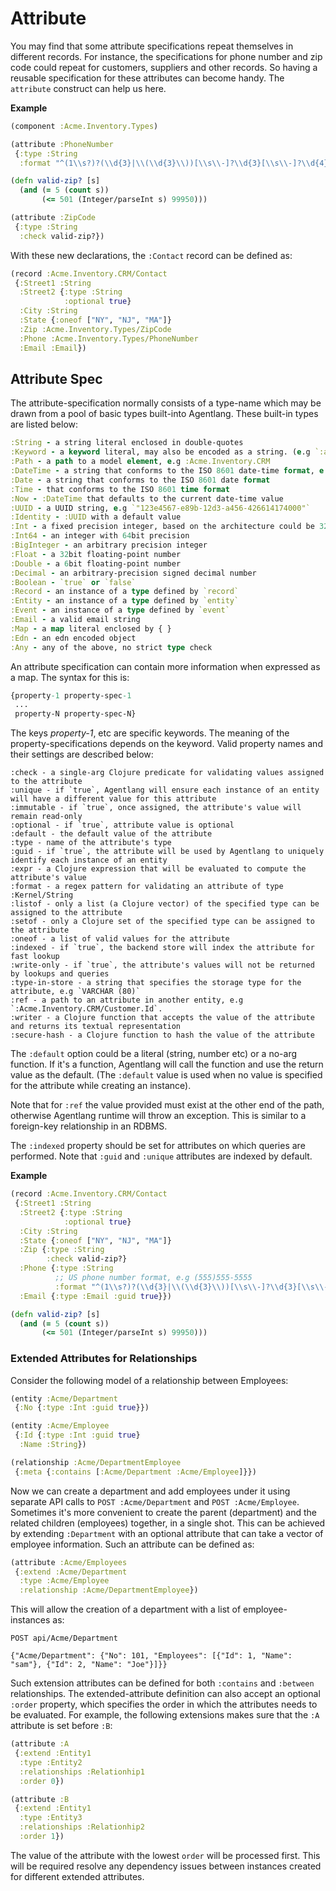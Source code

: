 # Attribute

You may find that some attribute specifications repeat themselves in different records. For instance, the specifications for phone number and zip code could repeat for customers, suppliers and other records. So having a reusable specification for these attributes can become handy. The `attribute` construct can help us here.

**Example**

```clojure
(component :Acme.Inventory.Types)

(attribute :PhoneNumber
 {:type :String
  :format "^(1\\s?)?(\\d{3}|\\(\\d{3}\\))[\\s\\-]?\\d{3}[\\s\\-]?\\d{4}$"})

(defn valid-zip? [s]
  (and (= 5 (count s))
       (<= 501 (Integer/parseInt s) 99950)))

(attribute :ZipCode
 {:type :String
  :check valid-zip?})
```

With these new declarations, the `:Contact` record can be defined as:

```clojure
(record :Acme.Inventory.CRM/Contact
 {:Street1 :String
  :Street2 {:type :String
            :optional true}
  :City :String
  :State {:oneof ["NY", "NJ", "MA"]}
  :Zip :Acme.Inventory.Types/ZipCode
  :Phone :Acme.Inventory.Types/PhoneNumber
  :Email :Email})
```

## Attribute Spec

The attribute-specification normally consists of a type-name which may be drawn from a pool of basic types built-into Agentlang. These built-in types are listed below:

```clojure
:String - a string literal enclosed in double-quotes
:Keyword - a keyword literal, may also be encoded as a string. (e.g `:abc` or `"abc"`)
:Path - a path to a model element, e.g :Acme.Inventory.CRM
:DateTime - a string that conforms to the ISO 8601 date-time format, e.g `"2023-01-31T15:57:14.428506"`
:Date - a string that conforms to the ISO 8601 date format
:Time - that conforms to the ISO 8601 time format
:Now - :DateTime that defaults to the current date-time value
:UUID - a UUID string, e.g `"123e4567-e89b-12d3-a456-426614174000"`
:Identity - :UUID with a default value
:Int - a fixed precision integer, based on the architecture could be 32bit or 64bit
:Int64 - an integer with 64bit precision
:BigInteger - an arbitrary precision integer
:Float - a 32bit floating-point number
:Double - a 6bit floating-point number
:Decimal - an arbitrary-precision signed decimal number
:Boolean - `true` or `false`
:Record - an instance of a type defined by `record`
:Entity - an instance of a type defined by `entity`
:Event - an instance of a type defined by `event`
:Email - a valid email string
:Map - a map literal enclosed by { }
:Edn - an edn encoded object
:Any - any of the above, no strict type check
```

An attribute specification can contain more information when expressed as a map. The syntax for this is:

```clojure
{property-1 property-spec-1
 ...
 property-N property-spec-N}
```

The keys *property-1*, etc are specific keywords. The meaning of the property-specifications depends on
the keyword. Valid property names and their settings are described below:

```
:check - a single-arg Clojure predicate for validating values assigned to the attribute
:unique - if `true`, Agentlang will ensure each instance of an entity will have a different value for this attribute
:immutable - if `true`, once assigned, the attribute's value will remain read-only
:optional - if `true`, attribute value is optional
:default - the default value of the attribute
:type - name of the attribute's type
:guid - if `true`, the attribute will be used by Agentlang to uniquely identify each instance of an entity
:expr - a Clojure expression that will be evaluated to compute the attribute's value
:format - a regex pattern for validating an attribute of type :Kernel/String
:listof - only a list (a Clojure vector) of the specified type can be assigned to the attribute
:setof - only a Clojure set of the specified type can be assigned to the attribute
:oneof - a list of valid values for the attribute
:indexed - if `true`, the backend store will index the attribute for fast lookup
:write-only - if `true`, the attribute's values will not be returned by lookups and queries
:type-in-store - a string that specifies the storage type for the attribute, e.g `VARCHAR (80)`
:ref - a path to an attribute in another entity, e.g `:Acme.Inventory.CRM/Customer.Id`.
:writer - a Clojure function that accepts the value of the attribute and returns its textual representation
:secure-hash - a Clojure function to hash the value of the attribute
```

The `:default` option could be a literal (string, number etc) or a no-arg function. If it's a function,
Agentlang will call the function and use the return value as the default. (The `:default` value is used when
no value is specified for the attribute while creating an instance).

Note that for `:ref` the value provided must exist at the other end of the path, otherwise Agentlang runtime will
throw an exception. This is similar to a foreign-key relationship in an RDBMS.

The `:indexed` property should be set for attributes on which queries are performed. Note that
`:guid` and `:unique` attributes are indexed by default.

**Example**

```clojure
(record :Acme.Inventory.CRM/Contact
 {:Street1 :String
  :Street2 {:type :String
            :optional true}
  :City :String
  :State {:oneof ["NY", "NJ", "MA"]}
  :Zip {:type :String
        :check valid-zip?}
  :Phone {:type :String
          ;; US phone number format, e.g (555)555-5555
          :format "^(1\\s?)?(\\d{3}|\\(\\d{3}\\))[\\s\\-]?\\d{3}[\\s\\-]?\\d{4}$"}
  :Email {:type :Email :guid true}})

(defn valid-zip? [s]
  (and (= 5 (count s))
       (<= 501 (Integer/parseInt s) 99950)))
```

### Extended Attributes for Relationships

Consider the following model of a relationship between Employees:

```clojure
(entity :Acme/Department
 {:No {:type :Int :guid true}})

(entity :Acme/Employee
 {:Id {:type :Int :guid true}
  :Name :String})

(relationship :Acme/DepartmentEmployee
 {:meta {:contains [:Acme/Department :Acme/Employee]}})
```

Now we can create a department and add employees under it using separate API calls to `POST :Acme/Department` and `POST :Acme/Employee`. Sometimes it's more convenient to create the parent (department) and the related children (employees) together, in a single shot. This can be achieved by extending `:Department` with an optional attribute that can take a vector of employee information. Such an attribute can be defined as:

```clojure
(attribute :Acme/Employees
 {:extend :Acme/Department
  :type :Acme/Employee
  :relationship :Acme/DepartmentEmployee})
```

This will allow the creation of a department with a list of employee-instances as:

```shell
POST api/Acme/Department

{"Acme/Department": {"No": 101, "Employees": [{"Id": 1, "Name": "sam"}, {"Id": 2, "Name": "Joe"}]}}
```

Such extension attributes can be defined for both `:contains` and `:between` relationships. The extended-attribute definition can also accept an optional `:order` property, which specifies the order in which the attributes needs to be evaluated. For example, the following extensions makes sure that the `:A` attribute is set before `:B`:

```clojure
(attribute :A
 {:extend :Entity1
  :type :Entity2
  :relationships :Relationhip1
  :order 0})

(attribute :B
 {:extend :Entity1
  :type :Entity3
  :relationships :Relationhip2
  :order 1})
```

The value of the attribute with the lowest `order` will be processed first. This will be required resolve any dependency issues between instances created for different extended attributes.
